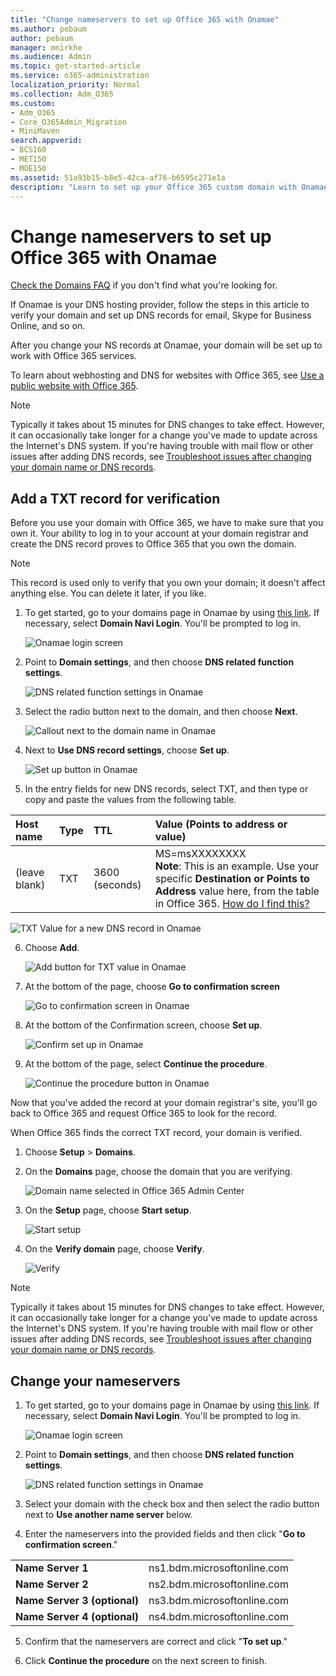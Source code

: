 ```yaml
---
title: "Change nameservers to set up Office 365 with Onamae"
ms.author: pebaum
author: pebaum
manager: mnirkhe
ms.audience: Admin
ms.topic: get-started-article
ms.service: o365-administration
localization_priority: Normal
ms.collection: Adm_O365
ms.custom:
- Adm_O365
- Core_O365Admin_Migration
- MiniMaven
search.appverid:
- BCS160
- MET150
- MOE150
ms.assetid: 51a93b15-b8e5-42ca-af76-b6595c271e1a
description: "Learn to set up your Office 365 custom domain with Onamae if you want Office 365 to manage your DNS records. "
---
```


# Change nameservers to set up Office 365 with Onamae

[Check the Domains FAQ](../setup/domains-faq.md) if you don't find what you're looking for. 
  
If Onamae is your DNS hosting provider, follow the steps in this article to verify your domain and set up DNS records for email, Skype for Business Online, and so on.
  
After you change your NS records at Onamae, your domain will be set up to work with Office 365 services.
  
To learn about webhosting and DNS for websites with Office 365, see [Use a public website with Office 365](https://support.office.com/article/a8178510-501d-4bd8-9921-b04f2e9517a5.aspx).
  
> [!NOTE]
>  Typically it takes about 15 minutes for DNS changes to take effect. However, it can occasionally take longer for a change you've made to update across the Internet's DNS system. If you're having trouble with mail flow or other issues after adding DNS records, see [Troubleshoot issues after changing your domain name or DNS records](../get-help-with-domains/find-and-fix-issues.md).
  
## Add a TXT record for verification

Before you use your domain with Office 365, we have to make sure that you own it. Your ability to log in to your account at your domain registrar and create the DNS record proves to Office 365 that you own the domain.
  
> [!NOTE]
> This record is used only to verify that you own your domain; it doesn't affect anything else. You can delete it later, if you like.
  
1. To get started, go to your domains page in Onamae by using [this link](https://navi.onamae.com/login). If necessary, select **Domain Navi Login**. You'll be prompted to log in.
    
    ![Onamae login screen](../media/66bdffbf-6224-4f49-a998-5d6917968c8b.png)
  
2. Point to **Domain settings**, and then choose **DNS related function settings**.
    
    ![DNS related function settings in Onamae](../media/a98e91cf-5620-49a2-981b-912e53a277bb.png)
  
3. Select the radio button next to the domain, and then choose **Next**.
    
    ![Callout next to the domain name in Onamae](../media/2bd27471-8dea-49ea-b4e1-b54fa0f620a2.png)
  
4. Next to **Use DNS record settings**, choose **Set up**.
    
    ![Set up button in Onamae](../media/73def81e-d25a-426b-bde6-cf12c5861885.png)
  
5. In the entry fields for new DNS records, select TXT, and then type or copy and paste the values from the following table.
    
|**Host name**|**Type**|**TTL**|**Value (Points to address or value)**|
|:-----|:-----|:-----|:-----|
|(leave blank)  <br/> |TXT  <br/> |3600          (seconds)  <br/> |MS=msXXXXXXXX  <br/> **Note**: This is an example. Use your specific **Destination or Points to Address** value here, from the table in Office 365.           [How do I find this?](../get-help-with-domains/information-for-dns-records.md)
   
![TXT Value for a new DNS record in Onamae](../media/f4f0c932-3659-47dd-90fc-919ed5657c86.png)
  
6. Choose **Add**.
    
    ![Add button for TXT value in Onamae](../media/6aa5b0c2-a20e-453e-9b84-dbdbbcfb3419.png)
  
7. At the bottom of the page, choose **Go to confirmation screen**
    
    ![Go to confirmation screen in Onamae](../media/230f27d6-82b0-42dc-a61a-d26dc1b9cee6.png)
  
8. At the bottom of the Confirmation screen, choose **Set up**.
    
    ![Confirm set up in Onamae](../media/63a91c3a-26b3-42c3-9d40-0922a8398ad6.png)
  
9. At the bottom of the page, select **Continue the procedure**.
    
    ![Continue the procedure button in Onamae](../media/7a38f2db-b9ea-4907-865e-263b0cdc57cd.png)
  
Now that you've added the record at your domain registrar's site, you'll go back to Office 365 and request Office 365 to look for the record.
  
When Office 365 finds the correct TXT record, your domain is verified.
  
1. Choose **Setup** \> **Domains**.
    
2. On the **Domains** page, choose the domain that you are verifying. 
    
    ![Domain name selected in Office 365 Admin Center](../media/c61204f1-a025-448b-a2a1-c4d7abee7a06.png)
  
3. On the **Setup** page, choose **Start setup**.
    
    ![Start setup](../media/5f6578af-ae32-49e8-b283-ec2d080420da.png)
  
4. On the **Verify domain** page, choose **Verify**.
    
    ![Verify](../media/c256ab1d-03f2-498e-bb63-19e4d49a6b97.png)
  
> [!NOTE]
>  Typically it takes about 15 minutes for DNS changes to take effect. However, it can occasionally take longer for a change you've made to update across the Internet's DNS system. If you're having trouble with mail flow or other issues after adding DNS records, see [Troubleshoot issues after changing your domain name or DNS records](../get-help-with-domains/find-and-fix-issues.md).
  
## Change your nameservers

1. To get started, go to your domains page in Onamae by using [this link](https://navi.onamae.com/login). If necessary, select **Domain Navi Login**. You'll be prompted to log in.
    
    ![Onamae login screen](../media/66bdffbf-6224-4f49-a998-5d6917968c8b.png)
  
2. Point to **Domain settings**, and then choose **DNS related function settings**.
    
    ![DNS related function settings in Onamae](../media/a98e91cf-5620-49a2-981b-912e53a277bb.png)
  
3.  Select your domain with the check box and then select the radio button next to **Use another name server** below.
    
4. Enter the nameservers into the provided fields and then click "**Go to confirmation screen**."
    
|||
|:-----|:-----|
|**Name Server 1** <br/> |ns1.bdm.microsoftonline.com  <br/> |
|**Name Server 2** <br/> |ns2.bdm.microsoftonline.com  <br/> |
|**Name Server 3 (optional)** <br/> |ns3.bdm.microsoftonline.com  <br/> |
|**Name Server 4 (optional)** <br/> |ns4.bdm.microsoftonline.com  <br/> |
   
5. Confirm that the nameservers are correct and click "**To set up**."

6. Click **Continue the procedure** on the next screen to finish.